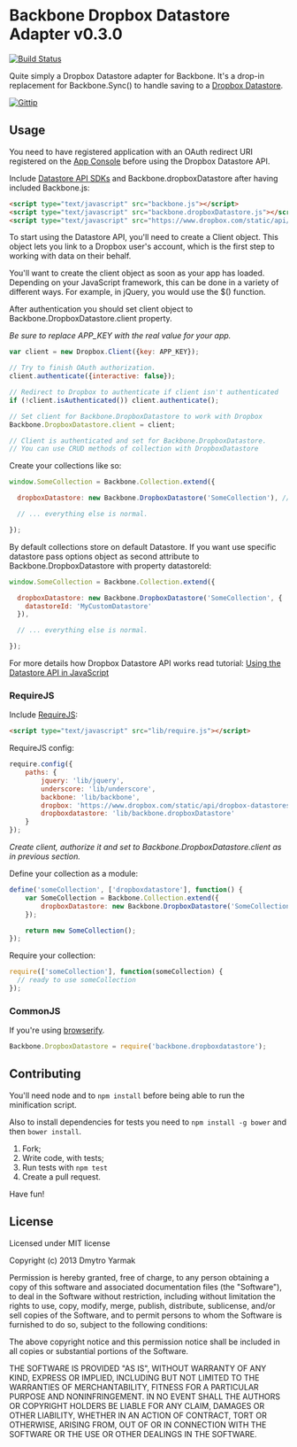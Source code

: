# Backbone Dropbox Datastore Adapter v0.3.0

[![Build Status](https://secure.travis-ci.org/dmytroyarmak/Backbone.dropboxDatastore.png?branch=master)](http://travis-ci.org/dmytroyarmak/Backbone.dropboxDatastore)

Quite simply a Dropbox Datastore adapter for Backbone. It's a drop-in replacement for Backbone.Sync() to handle saving to a [Dropbox Datastore](https://www.dropbox.com/developers/datastore).

[![Gittip](http://badgr.co/gittip/dmytroyarmak.png)](https://www.gittip.com/dmytroyarmak/)

## Usage

You need to have registered application with an OAuth redirect URI registered on the [App Console](https://www.dropbox.com/developers/apps) before using the Dropbox Datastore API.

Include [Datastore API SDKs](https://www.dropbox.com/developers/datastore/sdks/js) and Backbone.dropboxDatastore after having included Backbone.js:

```html
<script type="text/javascript" src="backbone.js"></script>
<script type="text/javascript" src="backbone.dropboxDatastore.js"></script>
<script type="text/javascript" src="https://www.dropbox.com/static/api/dropbox-datastores-1.0-latest.js"></script>
```

To start using the Datastore API, you'll need to create a Client object. This object lets you link to a Dropbox user's account, which is the first step to working with data on their behalf.

You'll want to create the client object as soon as your app has loaded. Depending on your JavaScript framework, this can be done in a variety of different ways. For example, in jQuery, you would use the $() function.

After authentication you should set client object to Backbone.DropboxDatastore.client property.

*Be sure to replace APP_KEY with the real value for your app.*

```javascript
var client = new Dropbox.Client({key: APP_KEY});

// Try to finish OAuth authorization.
client.authenticate({interactive: false});

// Redirect to Dropbox to authenticate if client isn't authenticated
if (!client.isAuthenticated()) client.authenticate();

// Set client for Backbone.DropboxDatastore to work with Dropbox
Backbone.DropboxDatastore.client = client;

// Client is authenticated and set for Backbone.DropboxDatastore.
// You can use CRUD methods of collection with DropboxDatastore
```

Create your collections like so:

```javascript
window.SomeCollection = Backbone.Collection.extend({

  dropboxDatastore: new Backbone.DropboxDatastore('SomeCollection'), // Unique name within your app.

  // ... everything else is normal.

});
```

By default collections store on default Datastore. If you want use specific datastore pass options object as second attribute to Backbone.DropboxDatastore with property datastoreId:

```javascript
window.SomeCollection = Backbone.Collection.extend({

  dropboxDatastore: new Backbone.DropboxDatastore('SomeCollection', {
    datastoreId: 'MyCustomDatastore'
  }),

  // ... everything else is normal.

});
```

For more details how Dropbox Datastore API works read tutorial: [Using the Datastore API in JavaScript](https://www.dropbox.com/developers/datastore/tutorial/js)
### RequireJS

Include [RequireJS](http://requirejs.org):

```html
<script type="text/javascript" src="lib/require.js"></script>
```

RequireJS config:
```javascript
require.config({
    paths: {
        jquery: 'lib/jquery',
        underscore: 'lib/underscore',
        backbone: 'lib/backbone',
        dropbox: 'https://www.dropbox.com/static/api/dropbox-datastores-1.0-latest',
        dropboxdatastore: 'lib/backbone.dropboxDatastore'
    }
});
```

*Create client, authorize it and set to Backbone.DropboxDatastore.client as in previous section.*

Define your collection as a module:
```javascript
define('someCollection', ['dropboxdatastore'], function() {
    var SomeCollection = Backbone.Collection.extend({
        dropboxDatastore: new Backbone.DropboxDatastore('SomeCollection') // Unique name within your app.
    });

    return new SomeCollection();
});
```

Require your collection:
```javascript
require(['someCollection'], function(someCollection) {
  // ready to use someCollection
});
```

### CommonJS

If you're using [browserify](https://github.com/substack/node-browserify).

```javascript
Backbone.DropboxDatastore = require('backbone.dropboxdatastore');
```

## Contributing

You'll need node and to `npm install` before being able to run the minification script.

Also to install dependencies for tests you need to `npm install -g bower` and then `bower install`.

1. Fork;
2. Write code, with tests;
4. Run tests with `npm test`
5. Create a pull request.

Have fun!

## License

Licensed under MIT license

Copyright (c) 2013 Dmytro Yarmak

Permission is hereby granted, free of charge, to any person obtaining
a copy of this software and associated documentation files (the
"Software"), to deal in the Software without restriction, including
without limitation the rights to use, copy, modify, merge, publish,
distribute, sublicense, and/or sell copies of the Software, and to
permit persons to whom the Software is furnished to do so, subject to
the following conditions:

The above copyright notice and this permission notice shall be
included in all copies or substantial portions of the Software.

THE SOFTWARE IS PROVIDED "AS IS", WITHOUT WARRANTY OF ANY KIND,
EXPRESS OR IMPLIED, INCLUDING BUT NOT LIMITED TO THE WARRANTIES OF
MERCHANTABILITY, FITNESS FOR A PARTICULAR PURPOSE AND
NONINFRINGEMENT. IN NO EVENT SHALL THE AUTHORS OR COPYRIGHT HOLDERS BE
LIABLE FOR ANY CLAIM, DAMAGES OR OTHER LIABILITY, WHETHER IN AN ACTION
OF CONTRACT, TORT OR OTHERWISE, ARISING FROM, OUT OF OR IN CONNECTION
WITH THE SOFTWARE OR THE USE OR OTHER DEALINGS IN THE SOFTWARE.
